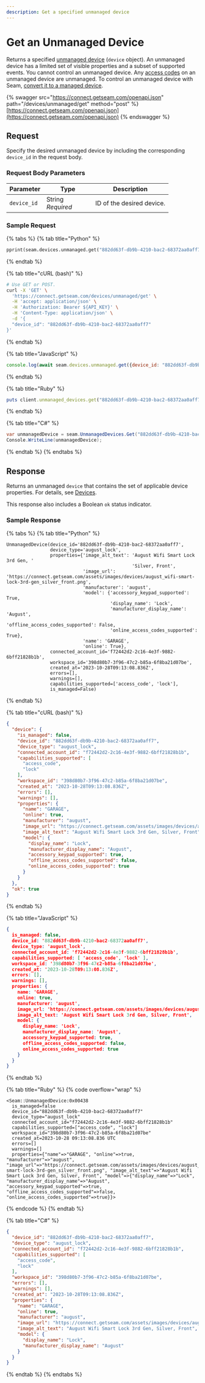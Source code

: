 ```yaml
---
description: Get a specified unmanaged device
---
```


# Get an Unmanaged Device

Returns a specified [unmanaged device](../../core-concepts/devices/#managed-devices-and-unmanaged-devices) (`device` object). An unmanaged device has a limited set of visible properties and a subset of supported events. You cannot control an unmanaged device. Any [access codes](../../products/smart-locks/access-codes/) on an unmanaged device are unmanaged. To control an unmanaged device with Seam, [convert it to a managed device](../../core-concepts/devices/#convert-an-unmanaged-device-to-managed).

{% swagger src="https://connect.getseam.com/openapi.json" path="/devices/unmanaged/get" method="post" %}
[https://connect.getseam.com/openapi.json](https://connect.getseam.com/openapi.json)
{% endswagger %}

## Request

Specify the desired unmanaged device by including the corresponding `device_id` in the request body.

### Request Body Parameters

<table><thead><tr><th>Parameter</th><th width="112.33333333333331">Type</th><th>Description</th></tr></thead><tbody><tr><td><code>device_id</code></td><td>String<br><em>Required</em></td><td>ID of the desired device.</td></tr></tbody></table>

### Sample Request

{% tabs %}
{% tab title="Python" %}
```python
pprint(seam.devices.unmanaged.get("882dd63f-db9b-4210-bac2-68372aa0aff7"))
```
{% endtab %}

{% tab title="cURL (bash)" %}
```bash
# Use GET or POST.
curl -X 'GET' \
  'https://connect.getseam.com/devices/unmanaged/get' \
  -H 'accept: application/json' \
  -H 'Authorization: Bearer ${API_KEY}' \
  -H 'Content-Type: application/json' \
  -d '{
  "device_id": "882dd63f-db9b-4210-bac2-68372aa0aff7"
}'
```
{% endtab %}

{% tab title="JavaScript" %}
```javascript
console.log(await seam.devices.unmanaged.get({device_id: "882dd63f-db9b-4210-bac2-68372aa0aff7"}))
```
{% endtab %}

{% tab title="Ruby" %}
```ruby
puts client.unmanaged_devices.get("882dd63f-db9b-4210-bac2-68372aa0aff7").inspect
```
{% endtab %}

{% tab title="C#" %}
```csharp
var unmanagedDevice = seam.UnmanagedDevices.Get("882dd63f-db9b-4210-bac2-68372aa0aff7");
Console.WriteLine(unmanagedDevice);
```
{% endtab %}
{% endtabs %}

## Response

Returns an unmanaged `device` that contains the set of applicable device properties. For details, see [Devices](./).

This response also includes a Boolean `ok` status indicator.

### Sample Response

{% tabs %}
{% tab title="Python" %}
```
UnmanagedDevice(device_id='882dd63f-db9b-4210-bac2-68372aa0aff7',
                device_type='august_lock',
                properties={'image_alt_text': 'August Wifi Smart Lock 3rd Gen, '
                                              'Silver, Front',
                            'image_url': 'https://connect.getseam.com/assets/images/devices/august_wifi-smart-lock-3rd-gen_silver_front.png',
                            'manufacturer': 'august',
                            'model': {'accessory_keypad_supported': True,
                                      'display_name': 'Lock',
                                      'manufacturer_display_name': 'August',
                                      'offline_access_codes_supported': False,
                                      'online_access_codes_supported': True},
                            'name': 'GARAGE',
                            'online': True},
                connected_account_id='f72442d2-2c16-4e3f-9882-6bff21828b1b',
                workspace_id='398d80b7-3f96-47c2-b85a-6f8ba21d07be',
                created_at='2023-10-28T09:13:08.836Z',
                errors=[],
                warnings=[],
                capabilities_supported=['access_code', 'lock'],
                is_managed=False)
```
{% endtab %}

{% tab title="cURL (bash)" %}
```json
{
  "device": {
    "is_managed": false,
    "device_id": "882dd63f-db9b-4210-bac2-68372aa0aff7",
    "device_type": "august_lock",
    "connected_account_id": "f72442d2-2c16-4e3f-9882-6bff21828b1b",
    "capabilities_supported": [
      "access_code",
      "lock"
    ],
    "workspace_id": "398d80b7-3f96-47c2-b85a-6f8ba21d07be",
    "created_at": "2023-10-28T09:13:08.836Z",
    "errors": [],
    "warnings": [],
    "properties": {
      "name": "GARAGE",
      "online": true,
      "manufacturer": "august",
      "image_url": "https://connect.getseam.com/assets/images/devices/august_wifi-smart-lock-3rd-gen_silver_front.png",
      "image_alt_text": "August Wifi Smart Lock 3rd Gen, Silver, Front",
      "model": {
        "display_name": "Lock",
        "manufacturer_display_name": "August",
        "accessory_keypad_supported": true,
        "offline_access_codes_supported": false,
        "online_access_codes_supported": true
      }
    }
  },
  "ok": true
}
```
{% endtab %}

{% tab title="JavaScript" %}
```json
{
  is_managed: false,
  device_id: '882dd63f-db9b-4210-bac2-68372aa0aff7',
  device_type: 'august_lock',
  connected_account_id: 'f72442d2-2c16-4e3f-9882-6bff21828b1b',
  capabilities_supported: [ 'access_code', 'lock' ],
  workspace_id: '398d80b7-3f96-47c2-b85a-6f8ba21d07be',
  created_at: '2023-10-28T09:13:08.836Z',
  errors: [],
  warnings: [],
  properties: {
    name: 'GARAGE',
    online: true,
    manufacturer: 'august',
    image_url: 'https://connect.getseam.com/assets/images/devices/august_wifi-smart-lock-3rd-gen_silver_front.png',
    image_alt_text: 'August Wifi Smart Lock 3rd Gen, Silver, Front',
    model: {
      display_name: 'Lock',
      manufacturer_display_name: 'August',
      accessory_keypad_supported: true,
      offline_access_codes_supported: false,
      online_access_codes_supported: true
    }
  }
}
```
{% endtab %}

{% tab title="Ruby" %}
{% code overflow="wrap" %}
```
<Seam::UnmanagedDevice:0x00438
  is_managed=false
  device_id="882dd63f-db9b-4210-bac2-68372aa0aff7"
  device_type="august_lock"
  connected_account_id="f72442d2-2c16-4e3f-9882-6bff21828b1b"
  capabilities_supported=["access_code", "lock"]
  workspace_id="398d80b7-3f96-47c2-b85a-6f8ba21d07be"
  created_at=2023-10-28 09:13:08.836 UTC
  errors=[]
  warnings=[]
  properties={"name"=>"GARAGE", "online"=>true, "manufacturer"=>"august", "image_url"=>"https://connect.getseam.com/assets/images/devices/august_wifi-smart-lock-3rd-gen_silver_front.png", "image_alt_text"=>"August Wifi Smart Lock 3rd Gen, Silver, Front", "model"=>{"display_name"=>"Lock", "manufacturer_display_name"=>"August", "accessory_keypad_supported"=>true, "offline_access_codes_supported"=>false, "online_access_codes_supported"=>true}}>
```
{% endcode %}
{% endtab %}

{% tab title="C#" %}
```json
{
  "device_id": "882dd63f-db9b-4210-bac2-68372aa0aff7",
  "device_type": "august_lock",
  "connected_account_id": "f72442d2-2c16-4e3f-9882-6bff21828b1b",
  "capabilities_supported": [
    "access_code",
    "lock"
  ],
  "workspace_id": "398d80b7-3f96-47c2-b85a-6f8ba21d07be",
  "errors": [],
  "warnings": [],
  "created_at": "2023-10-28T09:13:08.836Z",
  "properties": {
    "name": "GARAGE",
    "online": true,
    "manufacturer": "august",
    "image_url": "https://connect.getseam.com/assets/images/devices/august_wifi-smart-lock-3rd-gen_silver_front.png",
    "image_alt_text": "August Wifi Smart Lock 3rd Gen, Silver, Front",
    "model": {
      "display_name": "Lock",
      "manufacturer_display_name": "August"
    }
  }
}
```
{% endtab %}
{% endtabs %}
